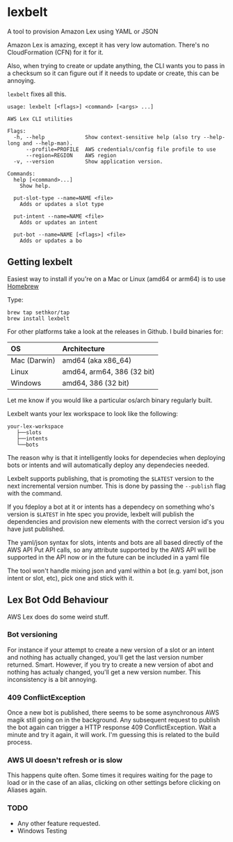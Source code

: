 # lexbelt
A tool to provision Amazon Lex using YAML or JSON

Amazon Lex is amazing, except it has very low automation.  There's no CloudFormation (CFN) for it for it.

Also, when trying to create or update anything, the CLI wants you to pass in a checksum so it can figure out if it needs to update or create, this can be annoying.

`lexbelt` fixes all this.

```
usage: lexbelt [<flags>] <command> [<args> ...]

AWS Lex CLI utilities

Flags:
  -h, --help             Show context-sensitive help (also try --help-long and --help-man).
      --profile=PROFILE  AWS credentials/config file profile to use
      --region=REGION    AWS region
  -v, --version          Show application version.

Commands:
  help [<command>...]
    Show help.

  put-slot-type --name=NAME <file>
    Adds or updates a slot type

  put-intent --name=NAME <file>
    Adds or updates an intent

  put-bot --name=NAME [<flags>] <file>
    Adds or updates a bo
```
## Getting lexbelt
Easiest way to install if you're on a Mac or Linux (amd64 or arm64)  is to use [Homebrew](https://brew.sh/)

Type:

```
brew tap sethkor/tap
brew install lexbelt
```

For other platforms take a look at the releases in Github.  I build binaries for:

|OS            | Architecture                           |
|:------------ |:-------------------------------------- |
|Mac (Darwin)  | amd64 (aka x86_64)                     |
|Linux         | amd64, arm64, 386 (32 bit) |
|Windows       | amd64, 386 (32 bit)                   |

Let me know if you would like a particular os/arch binary regularly built.

Lexbelt wants your lex workspace to look like the following:

```
your-lex-workspace
   ├──slots
   ├──intents
   └──bots

```
The reason why is that it intelligently looks for dependecies when deploying bots or intents and will automatically
deploy any dependecies needed.

Lexbelt supports publishing, that is promoting the `$LATEST` version to the next incremental version number.  This is
done by passing the `--publish` flag with the command.

If you fdeploy a bot at it or intents has a dependecy on something who's version is `$LATEST` in hte spec you provide,
lexbelt will publish the dependencies and provision new elements with the correct version id's you have just published.

The yaml/json syntax for slots, intents and bots are all based directly of the AWS API Put API calls, so any attribute 
supported by the AWS API will be supported in the API now or in the future can be included in a yaml file

The tool won't handle mixing json and yaml within a bot (e.g. yaml bot, json intent or slot, etc), pick one and stick with it.

## Lex Bot Odd Behaviour
AWS Lex does do some weird stuff.

### Bot versioning
For instance if your attempt to create a new version of a slot or an intent and
nothing has actually changed, you'll get the last version number returned.  Smart.  However, if you try to create a new
version of abot and nothing has actualy changed, you'll get a new version number.  This inconsistency is a bit annoying. 

### 409 ConflictException
Once a new bot is published, there seems to be some asynchronous AWS magik still going on in the background.  Any 
subsequent request to publish the bot again can trigger a HTTP response 409 ConflictException.  Wait a minute and try it
again, it will work. I'm guessing this is related to the build process.

### AWS UI doesn't refresh or is slow
This happens quite often.  Some times it requires waiting for the page to load or in the case of an alias, clicking on
other settings before clicking on Aliases again.

### TODO
* Any other feature requested.
* Windows Testing